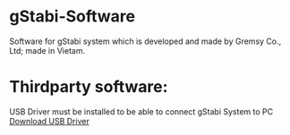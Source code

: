 # gStabi-Software
Software for gStabi system which is developed and made by Gremsy Co., Ltd; made in Vietam.

# Thirdparty software:
USB Driver must be installed to be able to connect gStabi System to PC
[Download USB Driver](https://www.silabs.com/products/mcu/Pages/USBtoUARTBridgeVCPDrivers.aspx)
